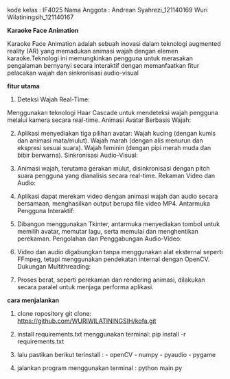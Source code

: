 kode kelas : IF4025
Nama Anggota : Andrean Syahrezi_121140169
               Wuri Wilatiningsih_121140167



**Karaoke Face Animation**

Karaoke Face Animation adalah sebuah inovasi dalam teknologi augmented reality (AR) yang memadukan animasi wajah dengan elemen karaoke.Teknologi ini memungkinkan pengguna untuk merasakan pengalaman bernyanyi secara interaktif dengan memanfaatkan fitur pelacakan wajah
dan sinkronisasi audio-visual

**fitur utama**

1. Deteksi Wajah Real-Time:

Menggunakan teknologi Haar Cascade untuk mendeteksi wajah pengguna melalui kamera secara real-time.
Animasi Avatar Berbasis Wajah:

2. Aplikasi menyediakan tiga pilihan avatar:
Wajah kucing (dengan kumis dan animasi mata/mulut).
Wajah marah (dengan alis menurun dan ekspresi sesuai suara).
Wajah feminin (dengan pipi merah muda dan bibir berwarna).
Sinkronisasi Audio-Visual:

3. Animasi wajah, terutama gerakan mulut, disinkronisasi dengan pitch suara pengguna yang dianalisis secara real-time.
Rekaman Video dan Audio:

4. Aplikasi dapat merekam video dengan animasi wajah dan audio secara bersamaan, menghasilkan output berupa file video MP4.
Antarmuka Pengguna Interaktif:

5. Dibangun menggunakan Tkinter, antarmuka menyediakan tombol untuk memilih avatar, memutar lagu, serta memulai dan menghentikan perekaman.
Pengolahan dan Penggabungan Audio-Video:

6. Video dan audio digabungkan tanpa menggunakan alat eksternal seperti FFmpeg, tetapi menggunakan pendekatan internal dengan OpenCV.
Dukungan Multithreading:

7. Proses berat, seperti perekaman dan rendering animasi, dilakukan secara paralel untuk menjaga performa aplikasi.

**cara menjalankan**

1. clone ropository git clone:
   https://github.com/WURIWILATININGSIH/kofa.git

2. install requirements.txt menggunakan terminal:
    pip install -r requirements.txt

3. lalu pastikan berikut terinstall :
        - openCV
        - numpy
        - pyaudio
        - pygame

4.  jalankan program menggunakan terminal :
    python main.py
